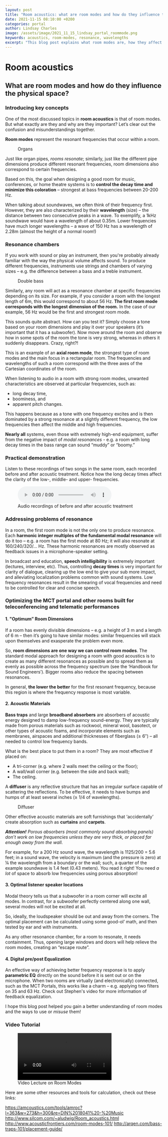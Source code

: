 ```yaml
---
layout: post
title: "Room acoustics: what are room modes and how do they influence the physical space?"
date: 2021-11-15 08:10:00 +0200
categories: portal
author: Lindsay Charles
image: /assets/image/2021_11_15_lindsay_portal_roommode.png
keywords: acoustics, room-modes, resonance, wavelengths
excerpt: "This blog post explains what room modes are, how they affect the physical space and what can be done about it. It was made together with a video lecture."
---
```


# Room acoustics
## What are room modes and how do they influence the physical space?

### Introducing key concepts

One of the most discussed topics in __room acoustics__ is that of room modes. But what exactly are they and why are they important? Let’s clear out the confusion and misunderstandings together.

__Room modes__ represent the resonant frequencies that occur within a room.


<figure style="float: auto">
   <img src="/assets/image/2021_11_15_lindsay_portal_organs.jpg" alt="" title="Organs" width=auto/> <figcaption>Organs</figcaption>
</figure>

Just like organ pipes, _rooms resonate_; similarly, just like the different pipe dimensions produce different resonant frequencies, room dimensions also correspond to certain frequencies.

Based on this, the goal when designing a good room for music, conferences, or home theatre systems is to __control the decay time and minimize this coloration__ – strongest at bass frequencies between 20-200 Hz.

When talking about soundwaves, we often think of their frequency first. However, they are also characterized by their __wavelength__ (size) – the distance between two consecutive peaks in a wave. To exemplify, a 1kHz soundwave would have a wavelength of about 0.35m. Lower frequencies have much longer wavelengths – a wave of 150 Hz has a wavelength of 2.28m (almost the height of a normal room!)

### Resonance chambers

If you work with sound or play an instrument, then you're probably already familiar with the way the physical volume affects sound. To produce different frequencies, instruments use strings and chambers of varying sizes – e.g. the difference between a bass and a treble instrument.


<figure style="float: auto">
   <img src="/assets/image/2021_11_15_lindsay_portal_dbass.jpg" alt="" title="Double bass" width=auto/> <figcaption>Double bass</figcaption>
</figure>

Similarly, any room will act as a resonance chamber at specific frequencies depending on its size. For example, if you consider a room with the longest length of 6m, this would correspond to about 56 Hz. __The first room mode corresponds with the longest dimension of the room.__ In the case of our example, 56 Hz would be the first and strongest room mode.



This sounds quite abstract. How can you test it?
Simply choose a tone based on your room dimensions and play it over your speakers (it’s important that it has a subwoofer). Now move around the room and observe how in some spots of the room the tone is very strong, whereas in others it suddenly disappears. Crazy, right?!

This is an example of an __axial room mode__, the strongest type of room modes and the main focus in a rectangular room. The frequencies and wavelengths of such a room correspond with the three axes of the Cartesian coordinates of the room.

When listening to audio in a room with strong room modes, unwanted characteristics are observed at particular frequencies, such as:
-	long decay time,
-	boominess, and
-	apparent pitch changes.

This happens because as a tone with one frequency excites and is then dominated by a strong resonance at a slightly different frequency, the low frequencies then affect the middle and high frequencies.

__Nearly all__ systems, even those with extremely high-end equipment, suffer from the negative impact of _modal resonances_ - e.g. a room with long decay times in the bass range can sound “muddy” or “boomy.”

### Practical demonstration

Listen to these recordings of two songs in the same room, each recorded before and after acoustic treatment. Notice how the long decay times affect the clarity of the low-, middle- and upper- frequencies.

<figure style="float: none">
  <audio controls>
    <source src="https://drive.google.com/uc?&id=1DAOWDTWWO3-vA_q8CrSU0MqAM6vVJfyY" type="audio/mpeg">
    Alternate Text
  </audio>
  <figcaption>Audio recordings of before and after acoustic treatment</figcaption>
</figure>

### Addressing problems of resonance

In a room, the first room mode is not the only one to produce resonance. Each __harmonic integer multiples of the fundamental modal resonance__ will do it too – e.g. a room has the first mode at 80 Hz; it will also resonate at 160/240/320/… Hz. These harmonic resonances are mostly observed as feedback issues in a microphone-speaker setting.

In broadcast and education, __speech intelligibility__ is extremely important (lectures, interview, etc). Thus, controlling __decay times__ is very important for clarity of dialogue, clearing up the low end to give your sub more impact, and alleviating localization problems common with sound systems. Low frequency resonances result in the smearing of vocal frequencies and need to be controlled for clear and concise speech.

### Optimizing the MCT portal and other rooms built for teleconferencing and telematic performances

#### 1. "Optimum” Room Dimensions

If a room has evenly divisible dimensions – e.g. a height of 3 m and a length of 6 m – then it’s going to have similar modes: similar frequencies will stack upon themselves and exasperate the problem even more.

So, __room dimensions are one way we can control room modes__. The standard modal approach for designing a room with good acoustics is to create as many different resonances as possible and to spread them as evenly as possible across the frequency spectrum (see the ‘Handbook for Sound Engineers’). Bigger rooms also reduce the spacing between resonances.

In general, __the lower the better__ for the first resonant frequency, because this region is where the frequency response is most variable.
#### 2. Acoustic Materials

__Bass traps__ and large __broadband absorbers__ are absorbers of acoustic energy designed to damp low-frequency sound-energy. They are typically made from porous materials such as rockwool, mineral wool, basotect, or other types of acoustic foams, and incorporate elements such as membranes, airspaces and additional thicknesses of fiberglass (≥ 6″) – all needed to control low frequency bands.

What is the best place to put them in a room? They are most effective if placed on:
-	A tri-corner (e.g. where 2 walls meet the ceiling or the floor);
-	A wall/wall corner (e.g. between the side and back wall);
-	The ceiling.

A __diffuser__ is any reflective structure that has an irregular surface capable of scattering the reflections. To be effective, it needs to have bumps and humps of at least several inches (≥ 1/4 of wavelengths).

<figure style="float: auto">
   <img src="/assets/image/2021_11_15_lindsay_portal_diffuser.jpg" alt="" title="Diffuser" width=auto/> <figcaption>Diffuser</figcaption>
</figure>

Other effective acoustic materials are soft furnishings that ‘accidentally’ create absorption such as __curtains__ and __carpets__.

_**Attention!** Porous absorbers (most commonly sound absorbing panels) don’t work on low frequencies unless they are very thick, or placed far enough away from the wall._

For example, for a 200 Hz sound wave, the wavelength is 1125/200 = 5.6 feet; in a sound wave, the velocity is maximum (and the pressure is zero) at ¼ the wavelength from a boundary or the wall; such, a quarter of the example soundwave is 1.4 feet (0.43 meters). You read it right! You need _a lot_ of space to absorb low frequencies using porous absorption!

#### 3. Optimal listener speaker locations

Modal theory tells us that a subwoofer in a room corner will excite all modes. In contrast, for a subwoofer perfectly centered along one wall, several modes will not be excited at all.

So, ideally, the loudspeaker should be out and away from the corners. The optimal placement can be calculated using some good-ol’ math, and then tested by ear and with instruments.

As any other resonance chamber, for a room to resonate, it needs containment. Thus, opening large windows and doors will help relieve the room modes, creating an “escape route”.

#### 4. Digital pre/post Equalization

An effective way of achieving better frequency response is to apply __parametric EQ__ directly on the sound before it is sent out or on the microphone. When two rooms are virtually (and electronically) connected, such as the MCT Portals, this works like a charm – e.g. applying two filters on 35 and 63 Hz.
Check out Stephen's video for more information of feedback equalization.

I hope this blog post helped you gain a better understanding of room modes and the ways to use or _misuse_ them!

### Video Tutorial

<figure style="float: none">
  <video width="auto" controls>
    <source src="https://drive.google.com/uc?&id=1vWXAirLptMtSdIoMFDi7zpu9RYOzxvY5" type='video/mp4'>
    Room Modes Video Lecture
  </video>
  <figcaption>Video Lecture on Room Modes</figcaption>
</figure>



Here are some other resources and tools for calculation, check out these links:

https://amcoustics.com/tools/amroc?l=363&w=273&h=300&re=DIN%2018041%20-%20Music
http://www.silcom.com/~aludwig/Room_acoustics.html
http://www.acousticfrontiers.com/room-modes-101/
http://arqen.com/bass-traps-101/placement-guide/
